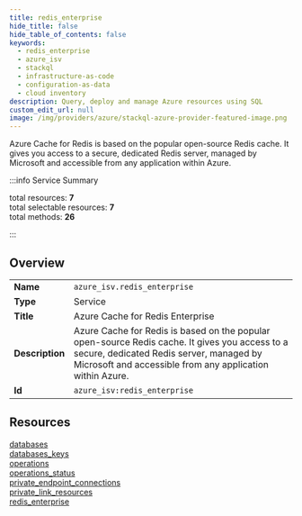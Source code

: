 ```yaml
---
title: redis_enterprise
hide_title: false
hide_table_of_contents: false
keywords:
  - redis_enterprise
  - azure_isv
  - stackql
  - infrastructure-as-code
  - configuration-as-data
  - cloud inventory
description: Query, deploy and manage Azure resources using SQL
custom_edit_url: null
image: /img/providers/azure/stackql-azure-provider-featured-image.png
---
```


Azure Cache for Redis is based on the popular open-source Redis cache. It gives you access to a secure, dedicated Redis server, managed by Microsoft and accessible from any application within Azure.  
    
:::info Service Summary

<div class="row">
<div class="providerDocColumn">
<span>total resources:&nbsp;<b>7</b></span><br />
<span>total selectable resources:&nbsp;<b>7</b></span><br />
<span>total methods:&nbsp;<b>26</b></span><br />
</div>
</div>

:::

## Overview
<table><tbody>
<tr><td><b>Name</b></td><td><code>azure_isv.redis_enterprise</code></td></tr>
<tr><td><b>Type</b></td><td>Service</td></tr>
<tr><td><b>Title</b></td><td>Azure Cache for Redis Enterprise</td></tr>
<tr><td><b>Description</b></td><td>Azure Cache for Redis is based on the popular open-source Redis cache. It gives you access to a secure, dedicated Redis server, managed by Microsoft and accessible from any application within Azure.</td></tr>
<tr><td><b>Id</b></td><td><code>azure_isv:redis_enterprise</code></td></tr>
</tbody></table>

## Resources
<div class="row">
<div class="providerDocColumn">
<a href="/providers/azure_isv/redis_enterprise/databases/">databases</a><br />
<a href="/providers/azure_isv/redis_enterprise/databases_keys/">databases_keys</a><br />
<a href="/providers/azure_isv/redis_enterprise/operations/">operations</a><br />
<a href="/providers/azure_isv/redis_enterprise/operations_status/">operations_status</a><br />
</div>
<div class="providerDocColumn">
<a href="/providers/azure_isv/redis_enterprise/private_endpoint_connections/">private_endpoint_connections</a><br />
<a href="/providers/azure_isv/redis_enterprise/private_link_resources/">private_link_resources</a><br />
<a href="/providers/azure_isv/redis_enterprise/redis_enterprise/">redis_enterprise</a><br />
</div>
</div>
